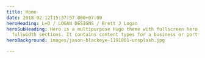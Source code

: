```yaml
---
title: Home
date: 2018-02-12T15:37:57.000+07:00
heroHeading: L+D / LOGAN DESIGNS / Brett J Logan
heroSubHeading: Hero is a multipurpose Hugo theme with fullscreen hero images and
  fullwidth sections. It contains content types for a business or portfolio site.
heroBackground: images/jason-blackeye-1191801-unsplash.jpg

---
```

